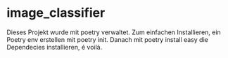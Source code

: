 # image_classifier

Dieses Projekt wurde mit poetry verwaltet. Zum einfachen Installieren, ein Poetry env erstellen mit poetry init. Danach mit poetry install easy die Dependecies installieren, é voilà. 